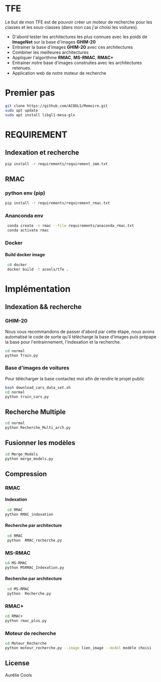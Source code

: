 # TFE
Le but de mon TFE est de pouvoir créer un moteur de recherche pour les classes et les sous-classes (dans mon cas j'ai choisi les voitures).

- D'abord tester les architectures les plus connues avec les poids de **ImageNet** sur la base d'images **GHIM-20**
- Entrainer la base d'images **GHIM-20** avec ces architectures
- Combiner les meilleures architectures
- Appliquer l'algorithme **RMAC**, **MS-RMAC**, **RMAC+**
- Entrainer notre base d'images construites avec les architectures retenues.
- Application web de notre moteur de recherche
# Premier pas
```sh
git clone https://github.com/ACOOLS/Memoire.git
sudo apt update
sudo apt install libgl1-mesa-glx
```
# REQUIREMENT
## Indexation et recherche
```sh
pip install -r requirements/requirement_imm.txt
```
## RMAC
### python env (pip)
```sh
pip install -r requirements/requirement_rmac.txt
```
### Ananconda env
```sh
 conda create -n rmac --file requirements/anaconda_rmac.txt
 conda activate rmac
```
### Docker
#### Build docker image
```sh
 cd docker
 docker build -t acools/tfe .
 ```
# Implémentation
## Indexation && recherche
### GHIM-20
Nous vous recommandons de passer d'abord par cette étape, nous avons automatisé le code de sorte qu'il télécharge la base d'images puis prépape la base pour l'entrainnement, l'indexation et la recherche.
```sh
cd normal
python Train.py
```
### Base d'images de voitures
Pour télécharger la base contactez moi afin de rendre le projet public
```sh
bash download_cars_data_set.sh
cd normal
python train_cars.py
```
## Recherche Multiple

 ```sh
cd normal
 python Recherche_Multi_arch.py
```
## Fusionner les modèles
 ```sh
cd Merge_Models
 python merge_models.py
```
## Compression
### RMAC 
#### Indexation
```sh
 cd RMAC
python RMAC_indexation

```
#### Recherche par architecture
```sh
 cd RMAC
 python  RMAC_recherche.py
```
### MS-RMAC
```sh
cd MS-RMAC
python MSRMAC_Indexation.py 
```
#### Recherche par architecture
```sh
 cd MS-RMAC
 python  Recherche.py
```
### RMAC+
```sh
cd RMAC+
python rmac_plus.py
```
### Moteur de recherche 
```sh
cd Moteur_Recherche
python moteur_recherche.py --image lien_image --model modèle choisi
```
## License

Aurélie Cools

